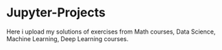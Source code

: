 # Jupyter-Projects

Here i upload my solutions of exercises from Math courses, Data Science, Machine Learning, Deep Learning courses.
